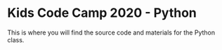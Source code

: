 # Kids Code Camp 2020 - Python
This is where you will find the source code and materials for the Python class.
